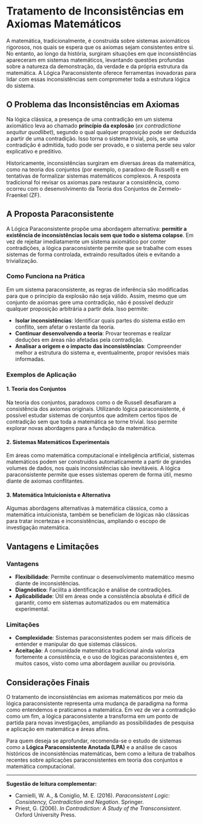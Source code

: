 
# Tratamento de Inconsistências em Axiomas Matemáticos

A matemática, tradicionalmente, é construída sobre sistemas axiomáticos rigorosos, nos quais se espera que os axiomas sejam consistentes entre si. No entanto, ao longo da história, surgiram situações em que inconsistências apareceram em sistemas matemáticos, levantando questões profundas sobre a natureza da demonstração, da verdade e da própria estrutura da matemática. A Lógica Paraconsistente oferece ferramentas inovadoras para lidar com essas inconsistências sem comprometer toda a estrutura lógica do sistema.

## O Problema das Inconsistências em Axiomas

Na lógica clássica, a presença de uma contradição em um sistema axiomático leva ao chamado **princípio da explosão** (*ex contradictione sequitur quodlibet*), segundo o qual qualquer proposição pode ser deduzida a partir de uma contradição. Isso torna o sistema trivial, pois, se uma contradição é admitida, tudo pode ser provado, e o sistema perde seu valor explicativo e preditivo.

Historicamente, inconsistências surgiram em diversas áreas da matemática, como na teoria dos conjuntos (por exemplo, o paradoxo de Russell) e em tentativas de formalizar sistemas matemáticos complexos. A resposta tradicional foi revisar os axiomas para restaurar a consistência, como ocorreu com o desenvolvimento da Teoria dos Conjuntos de Zermelo-Fraenkel (ZF).

## A Proposta Paraconsistente

A Lógica Paraconsistente propõe uma abordagem alternativa: **permitir a existência de inconsistências locais sem que todo o sistema colapse**. Em vez de rejeitar imediatamente um sistema axiomático por conter contradições, a lógica paraconsistente permite que se trabalhe com esses sistemas de forma controlada, extraindo resultados úteis e evitando a trivialização.

### Como Funciona na Prática

Em um sistema paraconsistente, as regras de inferência são modificadas para que o princípio da explosão não seja válido. Assim, mesmo que um conjunto de axiomas gere uma contradição, não é possível deduzir qualquer proposição arbitrária a partir dela. Isso permite:

- **Isolar inconsistências**: Identificar quais partes do sistema estão em conflito, sem afetar o restante da teoria.
- **Continuar desenvolvendo a teoria**: Provar teoremas e realizar deduções em áreas não afetadas pela contradição.
- **Analisar a origem e o impacto das inconsistências**: Compreender melhor a estrutura do sistema e, eventualmente, propor revisões mais informadas.

### Exemplos de Aplicação

#### 1. Teoria dos Conjuntos

Na teoria dos conjuntos, paradoxos como o de Russell desafiaram a consistência dos axiomas originais. Utilizando lógica paraconsistente, é possível estudar sistemas de conjuntos que admitem certos tipos de contradição sem que toda a matemática se torne trivial. Isso permite explorar novas abordagens para a fundação da matemática.

#### 2. Sistemas Matemáticos Experimentais

Em áreas como matemática computacional e inteligência artificial, sistemas matemáticos podem ser construídos automaticamente a partir de grandes volumes de dados, nos quais inconsistências são inevitáveis. A lógica paraconsistente permite que esses sistemas operem de forma útil, mesmo diante de axiomas conflitantes.

#### 3. Matemática Intuicionista e Alternativa

Algumas abordagens alternativas à matemática clássica, como a matemática intuicionista, também se beneficiam de lógicas não clássicas para tratar incertezas e inconsistências, ampliando o escopo de investigação matemática.

## Vantagens e Limitações

### Vantagens

- **Flexibilidade**: Permite continuar o desenvolvimento matemático mesmo diante de inconsistências.
- **Diagnóstico**: Facilita a identificação e análise de contradições.
- **Aplicabilidade**: Útil em áreas onde a consistência absoluta é difícil de garantir, como em sistemas automatizados ou em matemática experimental.

### Limitações

- **Complexidade**: Sistemas paraconsistentes podem ser mais difíceis de entender e manipular do que sistemas clássicos.
- **Aceitação**: A comunidade matemática tradicional ainda valoriza fortemente a consistência, e o uso de lógicas paraconsistentes é, em muitos casos, visto como uma abordagem auxiliar ou provisória.

## Considerações Finais

O tratamento de inconsistências em axiomas matemáticos por meio da lógica paraconsistente representa uma mudança de paradigma na forma como entendemos e praticamos a matemática. Em vez de ver a contradição como um fim, a lógica paraconsistente a transforma em um ponto de partida para novas investigações, ampliando as possibilidades de pesquisa e aplicação em matemática e áreas afins.

Para quem deseja se aprofundar, recomenda-se o estudo de sistemas como a **Lógica Paraconsistente Anotada (LPA)** e a análise de casos históricos de inconsistências matemáticas, bem como a leitura de trabalhos recentes sobre aplicações paraconsistentes em teoria dos conjuntos e matemática computacional.

___
**Sugestão de leitura complementar:**
- Carnielli, W. A., & Coniglio, M. E. (2016). *Paraconsistent Logic: Consistency, Contradiction and Negation*. Springer.
- Priest, G. (2006). *In Contradiction: A Study of the Transconsistent*. Oxford University Press.

